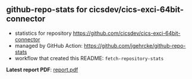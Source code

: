 ## github-repo-stats for cicsdev/cics-exci-64bit-connector

- statistics for repository https://github.com/cicsdev/cics-exci-64bit-connector
- managed by GitHub Action: https://github.com/jgehrcke/github-repo-stats
- workflow that created this README: `fetch-repository-stats`

**Latest report PDF**: [report.pdf](https://github.com/cicsdev/repo-stats/raw/github-repo-stats/cicsdev/cics-exci-64bit-connector/latest-report/report.pdf)

